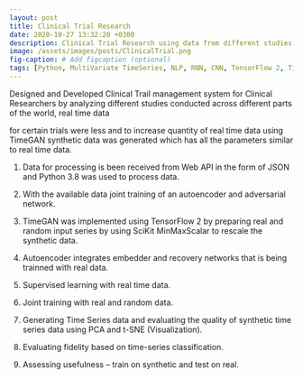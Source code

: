 ```yaml
---
layout: post
title: Clinical Trial Research
date: 2020-10-27 13:32:20 +0300
description: Clinical Trial Research using data from different studies, also needed to generate Synthetic data from Real data for Clinical Researchers
image: /assets/images/posts/ClinicalTrial.png
fig-caption: # Add figcaption (optional)
tags: [Python, MultiVariate TimeSeries, NLP, RNN, CNN, TensorFlow 2, TimeGAN, CGAN]
---
```


 Designed and Developed Clinical Trail management system for Clinical Researchers by analyzing different studies conducted across different parts of the world, real time data 

 for certain trials were less and to increase quantity of real time data using TimeGAN synthetic data was generated which has all the parameters similar to real time data.

 1. Data for processing is been received from Web API in the form of JSON and Python 3.8 was used to process data.

 2. With the available data joint training of an autoencoder and adversarial network.

 3. TimeGAN was implemented using TensorFlow 2 by preparing real and random input series by using SciKit MinMaxScalar to rescale the synthetic data.

 4. Autoencoder integrates embedder and recovery networks that is being trainned with real data.

 5. Supervised learning with real time data.

 6. Joint training with real and random data.

 7. Generating Time Series data and evaluating the quality of synthetic time series data using PCA and t-SNE (Visualization).

 8. Evaluating fidelity based on time-series classification.

 9. Assessing usefulness – train on synthetic and test on real.

 


